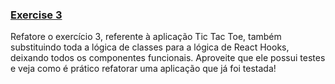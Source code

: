 ### [Exercise 3](./exercise-03/src/)

Refatore o exercício 3, referente à aplicação Tic Tac Toe, também substituindo toda a lógica de classes para a lógica de React Hooks, deixando todos os componentes funcionais. Aproveite que ele possui testes e veja como é prático refatorar uma aplicação que já foi testada!
